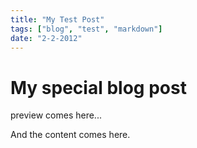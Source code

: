 ```yaml
---
title: "My Test Post"
tags: ["blog", "test", "markdown"]
date: "2-2-2012"
---
```


# My special blog post

preview comes here...

<!--more-->

And the content comes here.
